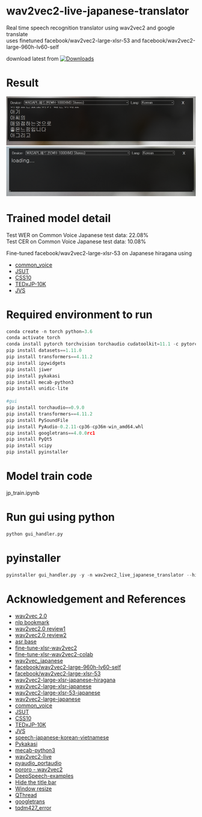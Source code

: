 # wav2vec2-live-japanese-translator
Real time speech recognition translator using wav2vec2 and google translate  
uses finetuned facebook/wav2vec2-large-xlsr-53 and facebook/wav2vec2-large-960h-lv60-self

download latest from [![Downloads](https://img.shields.io/github/downloads/ttop32/wav2vec2-live-japanese-translator/total.svg "Downloads")](https://github.com/ttop32/wav2vec2-live-japanese-translator/releases/latest) 


  
# Result    
![result](doc/screenshot_1.png)    
![result](doc/screenshot_2.png)    

# Trained model detail
Test WER on Common Voice Japanese test data: 22.08%   
Test CER on Common Voice Japanese test data: 10.08%   

Fine-tuned facebook/wav2vec2-large-xlsr-53 on Japanese hiragana using
- [common_voice](https://huggingface.co/datasets/common_voice)     
- [JSUT](https://sites.google.com/site/shinnosuketakamichi/publication/jsut)     
- [CSS10](https://github.com/Kyubyong/css10)     
- [TEDxJP-10K](https://github.com/laboroai/TEDxJP-10K)     
- [JVS](https://sites.google.com/site/shinnosuketakamichi/research-topics/jvs_corpus)
  
# Required environment to run   
```python
conda create -n torch python=3.6   
conda activate torch    
conda install pytorch torchvision torchaudio cudatoolkit=11.1 -c pytorch -c nvidia -c conda-forge
pip install datasets==1.11.0  
pip install transformers==4.11.2  
pip install ipywidgets  
pip install jiwer  
pip install pykakasi  
pip install mecab-python3  
pip install unidic-lite

#gui
pip install torchaudio==0.9.0  
pip install transformers==4.11.2  
pip install PySoundFile
pip install PyAudio-0.2.11-cp36-cp36m-win_amd64.whl
pip install googletrans==4.0.0rc1
pip install PyQt5
pip install scipy
pip install pyinstaller
```

# Model train code
jp_train.ipynb  

# Run gui using python
```python
python gui_handler.py
```

# pyinstaller
```python
pyinstaller gui_handler.py -y -n wav2vec2_live_japanese_translator --hidden-import=pytorch --collect-data torch --copy-metadata torch --copy-metadata tqdm --copy-metadata regex --copy-metadata sacremoses --copy-metadata requests --copy-metadata packaging --copy-metadata filelock --copy-metadata numpy --copy-metadata tokenizers --copy-metadata importlib_metadata  --copy-metadata dataclasses
```




# Acknowledgement and References  
- [wav2vec 2.0](https://arxiv.org/abs/2006.11477)
- [nlp bookmark](https://github.com/hyunjun/bookmarks/blob/master/nlp.md)
- [wav2vec2.0 review1](https://ratsgo.github.io/speechbook/docs/neuralfe/wav2vec)
- [wav2vec2.0 review2](https://kaen2891.tistory.com/83)
- [asr base](https://lynnshin.tistory.com/42)
- [fine-tune-xlsr-wav2vec2](https://huggingface.co/blog/fine-tune-xlsr-wav2vec2)
- [fine-tune-xlsr-wav2vec2-colab](https://colab.research.google.com/github/patrickvonplaten/notebooks/blob/master/Fine_Tune_XLSR_Wav2Vec2_on_Turkish_ASR_with_%F0%9F%A4%97_Transformers.ipynb)
- [wav2vec_japanese](https://colab.research.google.com/github/yuji-matsunami/wav2vec_japanese/blob/main/wav2vec_ja.ipynb)
- [facebook/wav2vec2-large-960h-lv60-self](https://huggingface.co/facebook/wav2vec2-large-960h-lv60-self)
- [facebook/wav2vec2-large-xlsr-53](https://huggingface.co/facebook/wav2vec2-large-xlsr-53)
- [wav2vec2-large-xlsr-japanese-hiragana](https://huggingface.co/vumichien/wav2vec2-large-xlsr-japanese-hiragana)
- [wav2vec2-large-xlsr-japanese](https://huggingface.co/vumichien/wav2vec2-large-xlsr-japanese)
- [wav2vec2-large-xlsr-53-japanese](https://huggingface.co/jonatasgrosman/wav2vec2-large-xlsr-53-japanese)
- [wav2vec2-large-japanese](https://huggingface.co/NTQAI/wav2vec2-large-japanese)
- [common_voice](https://huggingface.co/datasets/common_voice)     
- [JSUT](https://sites.google.com/site/shinnosuketakamichi/publication/jsut)     
- [CSS10](https://github.com/Kyubyong/css10)     
- [TEDxJP-10K](https://github.com/laboroai/TEDxJP-10K)     
- [JVS](https://sites.google.com/site/shinnosuketakamichi/research-topics/jvs_corpus)
- [speech-japanese-korean-vietnamese](http://www.hieuthi.com/blog/2018/04/22/speech-japanese-korean-vietnamese.html)
- [Pykakasi](https://github.com/miurahr/pykakasi)
- [mecab-python3](https://github.com/SamuraiT/mecab-python3)
- [wav2vec2-live](https://github.com/oliverguhr/wav2vec2-live)     
- [pyaudio_portaudio](https://github.com/intxcc/pyaudio_portaudio)     
- [pororo - wav2vec2](https://github.com/kakaobrain/pororo/blob/7d05a75e8062b00e6b65364b8ec6c52b6293ab07/pororo/models/wav2vec2/recognizer.py)
- [DeepSpeech-examples](https://github.com/mozilla/DeepSpeech-examples/blob/r0.9/mic_vad_streaming/mic_vad_streaming.py)
- [Hide the title bar](https://clay-atlas.com/us/blog/2021/03/04/pyqt5-cn-hide-title-bar-move-interface/)
- [Window resize](https://stackoverflow.com/questions/62807295/how-to-resize-a-window-from-the-edges-after-adding-the-property-qtcore-qt-framel)
- [QThread](https://wikidocs.net/87141)
- [googletrans](https://github.com/ssut/py-googletrans)
- [tqdm427_error](https://www.reddit.com/r/learnpython/comments/npvyd5/no_package_meta_data_for_tqdm427_error_while/)

